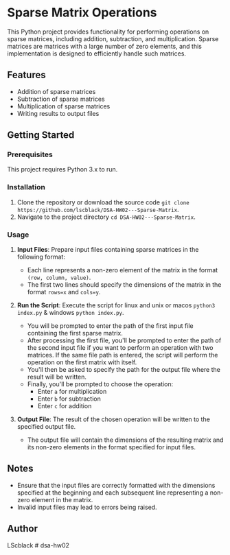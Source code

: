 # Sparse Matrix Operations

This Python project provides functionality for performing operations on sparse matrices, including addition, subtraction, and multiplication. Sparse matrices are matrices with a large number of zero elements, and this implementation is designed to efficiently handle such matrices.

## Features

- Addition of sparse matrices
- Subtraction of sparse matrices
- Multiplication of sparse matrices
- Writing results to output files

## Getting Started

### Prerequisites

This project requires Python 3.x to run.

### Installation

1. Clone the repository or download the source code `git clone https://github.com/lscblack/DSA-HW02---Sparse-Matrix`.
3. Navigate to the project directory `cd DSA-HW02---Sparse-Matrix`.

### Usage

1. **Input Files**: Prepare input files containing sparse matrices in the following format:
   - Each line represents a non-zero element of the matrix in the format `(row, column, value)`.
   - The first two lines should specify the dimensions of the matrix in the format `rows=x` and `cols=y`.

2. **Run the Script**: Execute the script for linux and unix or macos `python3 index.py` & windows `python index.py`.
   - You will be prompted to enter the path of the first input file containing the first sparse matrix.
   - After processing the first file, you'll be prompted to enter the path of the second input file if you want to perform an operation with two matrices. If the same file path is entered, the script will perform the operation on the first matrix with itself.
   - You'll then be asked to specify the path for the output file where the result will be written.
   - Finally, you'll be prompted to choose the operation:
     - Enter `a` for multiplication
     - Enter `b` for subtraction
     - Enter `c` for addition
     
    

3. **Output File**: The result of the chosen operation will be written to the specified output file.
   - The output file will contain the dimensions of the resulting matrix and its non-zero elements in the format specified for input files.

## Notes

- Ensure that the input files are correctly formatted with the dimensions specified at the beginning and each subsequent line representing a non-zero element in the matrix.
- Invalid input files may lead to errors being raised.


## Author

LScblack
#   d s a - h w 0 2 
 
 
